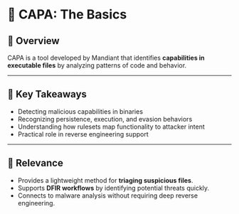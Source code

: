 # 🧬 CAPA: The Basics  

## 📘 Overview  
CAPA is a tool developed by Mandiant that identifies **capabilities in executable files** by analyzing patterns of code and behavior.  

---

## 🔑 Key Takeaways  
- Detecting malicious capabilities in binaries  
- Recognizing persistence, execution, and evasion behaviors  
- Understanding how rulesets map functionality to attacker intent  
- Practical role in reverse engineering support  

---

## 🧭 Relevance  
- Provides a lightweight method for **triaging suspicious files**.  
- Supports **DFIR workflows** by identifying potential threats quickly.  
- Connects to malware analysis without requiring deep reverse engineering.  
